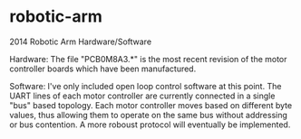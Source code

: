 robotic-arm
===========

2014 Robotic Arm Hardware/Software

Hardware:
The file "PCB0M8A3.*" is the most recent revision of the motor controller boards which have been manufactured.

Software:
I've only included open loop control software at this point. The UART lines of each motor controller are currently connected in a single "bus" based topology. Each motor controller moves based on different byte values, thus allowing them to operate on the same bus without addressing or bus contention. A more roboust protocol will eventually be implemented.
